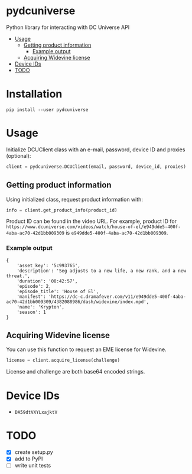 # pydcuniverse
Python library for interacting with DC Universe API

- [Usage](#usage)
  * [Getting product information](#getting-product-information)
    + [Example output](#example-output)
  * [Acquiring Widevine license](#acquiring-widevine-license)
- [Device IDs](#device-ids)
- [TODO](#todo)

# Installation

```
pip install --user pydcuniverse
```

# Usage

Initialize DCUClient class with an e-mail, password, device ID and proxies (optional):

```python
client = pydcuniverse.DCUClient(email, password, device_id, proxies)
```

## Getting product information

Using initialized class, request product information with:

```python
info = client.get_product_info(product_id)
```

Product ID can be found in the video URL. 
For example, product ID for `https://www.dcuniverse.com/videos/watch/house-of-el/e949dde5-400f-4aba-ac70-42d1bb009309` is `e949dde5-400f-4aba-ac70-42d1bb009309`.

### Example output
```
{
    'asset_key': '5c993765',
    'description': 'Seg adjusts to a new life, a new rank, and a new threat.',
    'duration': '00:42:57',
    'episode': 2,
    'episode_title': 'House of El',
    'manifest': 'https://dc-c.dramafever.com/v11/e949dde5-400f-4aba-ac70-42d1bb009309/4382088986/dash/widevine/index.mpd',
    'name': 'Krypton',
    'season': 1
}
```

## Acquiring Widevine license

You can use this function to request an EME license for Widevine.

```python
license = client.acquire_license(challenge)
```

License and challenge are both base64 encoded strings.

# Device IDs
- `DA59dtVXYLxajktV`

# TODO
- [X] create setup.py
- [X] add to PyPI
- [ ] write unit tests
